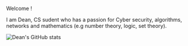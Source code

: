 Welcome !

I am Dean, CS sudent who has a passion for Cyber security, algorithms, networks and mathematics (e.g number theory, logic, set theory).

![Dean's GitHub stats](https://github-readme-stats.vercel.app/api?username=dean985&count_private=true&show_icons=true&theme=dracula)
